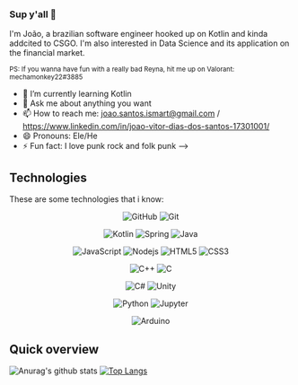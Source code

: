 ### Sup y'all 👋

I'm João, a brazilian software engineer hooked up on Kotlin and kinda addcited to CSGO. I'm also interested in Data Science and its application on the financial market. 

<sup> PS: If you wanna have fun with a really bad Reyna, hit me up on Valorant: mechamonkey22#3885 <sup>

- 🌱 I’m currently learning Kotlin
- 💬 Ask me about anything you want
- 📫 How to reach me: joao.santos.ismart@gmail.com / https://www.linkedin.com/in/joao-vitor-dias-dos-santos-17301001/
- 😄 Pronouns: Ele/He
- ⚡ Fun fact: I love punk rock and folk punk
-->

## Technologies

These are some technologies that i know:

<div align="center">
  
 ![GitHub](https://img.shields.io/badge/-GitHub-181717?style=flat-square&logo=github)
![Git](https://img.shields.io/badge/git%20-%23F05033.svg?&style=flat-square&logo=git&logoColor=white)

![Kotlin](https://img.shields.io/badge/-Kotlin-white?style=flat-square&logo=kotlin)
![Spring](https://img.shields.io/badge/-Spring-darkgreen?style=flat-square&logo=spring&logoColor=white)
![Java](https://img.shields.io/badge/-Java-orange?style=flat-square&logo=java&logoColor=white)

![JavaScript](https://img.shields.io/badge/-JavaScript-black?style=flat-square&logo=javascript)
![Nodejs](https://img.shields.io/badge/-Nodejs-339933?style=flat-square&logo=node.js&logoColor=white)
![HTML5](https://img.shields.io/badge/-HTML5-E34F26?style=flat-square&logo=html5&logoColor=white)
![CSS3](https://img.shields.io/badge/-CSS3-1572B6?style=flat-square&logo=css3)

![C++](https://img.shields.io/badge/-C++-007ACC?style=flat-square&logo=cplusplus&logoColor=white)
![C](https://img.shields.io/badge/C-00599C?style=flat-square&logo=c&logoColor=white)

![C#](https://img.shields.io/badge/-CSharp-E34F26?style=flat-square&logo=c#&logoColor=white)
![Unity](https://img.shields.io/badge/Unity-100000?style=flat-square&logo=unity&logoColor=white)

![Python](https://img.shields.io/badge/Python-2b0447?&style=flat-square&logo=Python&logoColor=yellow)
![Jupyter](https://img.shields.io/badge/Jupyter%20-%23F37626.svg?&style=flat-square&logo=Jupyter&logoColor=white)

![Arduino](https://img.shields.io/badge/-Arduino-00979D?style=flat-square&logo=Arduino&logoColor=white)
  
</div>

## Quick overview

![Anurag's github stats](https://github-readme-stats.vercel.app/api?username=JoaoDias-223&show_icons=true&theme=radical)
[![Top Langs](https://github-readme-stats.vercel.app/api/top-langs/?username=JoaoDias-223&layout=compact&theme=radical)](https://github.com/anuraghazra/github-readme-stats)
